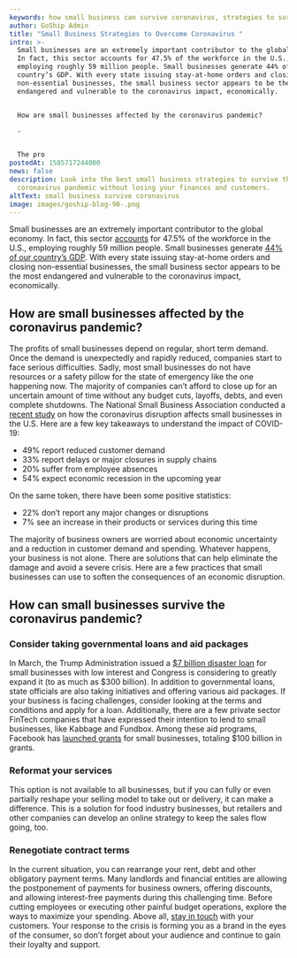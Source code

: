 ```yaml
---
keywords: how small business can survive coronavirus, strategies to survive coronavirus
author: GoShip Admin
title: "Small Business Strategies to Overcome Coronavirus "
intro: >-
  Small businesses are an extremely important contributor to the global economy.
  In fact, this sector accounts for 47.5% of the workforce in the U.S.,
  employing roughly 59 million people. Small businesses generate 44% of our
  country’s GDP. With every state issuing stay-at-home orders and closing
  non-essential businesses, the small business sector appears to be the most
  endangered and vulnerable to the coronavirus impact, economically. 


  How are small businesses affected by the coronavirus pandemic?

  -


  The pro
postedAt: 1585717244000
news: false
description: Look into the best small business strategies to survive the
  coronavirus pandemic without losing your finances and customers.
altText: small business survive coronavirus
image: images/goship-blog-98-.png
---
```

Small businesses are an extremely important contributor to the global economy. In fact, this sector [accounts](https://www.sba.gov/sites/default/files/advocacy/2018-Small-Business-Profiles-US.pdf) for 47.5% of the workforce in the U.S., employing roughly 59 million people. Small businesses generate [44% of our country’s GDP](https://advocacy.sba.gov/2019/01/30/small-businesses-generate-44-percent-of-u-s-economic-activity/). With every state issuing stay-at-home orders and closing non-essential businesses, the small business sector appears to be the most endangered and vulnerable to the coronavirus impact, economically.

How are small businesses affected by the coronavirus pandemic?
--------------------------------------------------------------

The profits of small businesses depend on regular, short term demand. Once the demand is unexpectedly and rapidly reduced, companies start to face serious difficulties. Sadly, most small businesses do not have resources or a safety pillow for the state of emergency like the one happening now. The majority of companies can’t afford to close up for an uncertain amount of time without any budget cuts, layoffs, debts, and even complete shutdowns. The National Small Business Association conducted a [recent study](https://nsba.biz/wp-content/uploads/2020/03/NSBA-COVID-19-Poll-2020.pdf) on how the coronavirus disruption affects small businesses in the U.S. Here are a few key takeaways to understand the impact of COVID-19:

*   49% report reduced customer demand
*   33% report delays or major closures in supply chains
*   20% suffer from employee absences
*   54% expect economic recession in the upcoming year

On the same token, there have been some positive statistics:

*   22% don’t report any major changes or disruptions
*   7% see an increase in their products or services during this time

The majority of business owners are worried about economic uncertainty and a reduction in customer demand and spending. Whatever happens, your business is not alone. There are solutions that can help eliminate the damage and avoid a severe crisis. Here are a few practices that small businesses can use to soften the consequences of an economic disruption.

How can small businesses survive the coronavirus pandemic?
----------------------------------------------------------

### Consider taking governmental loans and aid packages

In March, the Trump Administration issued a [$7 billion disaster loan](https://www.nytimes.com/2020/03/04/us/politics/coronavirus-emergency-aid-congress.html) for small businesses with low interest and Congress is considering to greatly expand it (to as much as $300 billion). In addition to governmental loans, state officials are also taking initiatives and offering various aid packages. If your business is facing challenges, consider looking at the terms and conditions and apply for a loan. Additionally, there are a few private sector FinTech companies that have expressed their intention to lend to small businesses, like Kabbage and Fundbox. Among these aid programs, Facebook has [launched grants](https://www.facebook.com/business/boost/grants) for small businesses, totaling $100 billion in grants.

### Reformat your services

This option is not available to all businesses, but if you can fully or even partially reshape your selling model to take out or delivery, it can make a difference. This is a solution for food industry businesses, but retailers and other companies can develop an online strategy to keep the sales flow going, too.

### Renegotiate contract terms

In the current situation, you can rearrange your rent, debt and other obligatory payment terms. Many landlords and financial entities are allowing the postponement of payments for business owners, offering discounts, and allowing interest-free payments during this challenging time. Before cutting employees or executing other painful budget operations, explore the ways to maximize your spending. Above all, [stay in touch](https://www.goship.com/blog/how-to-communicate-the-coronavirus-pandemic-to-your-customers/) with your customers. Your response to the crisis is forming you as a brand in the eyes of the consumer, so don’t forget about your audience and continue to gain their loyalty and support.
